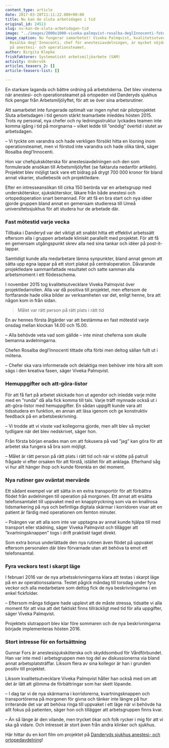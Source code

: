 ```yaml
---
content_type: article
date: 2017-03-28T11:11:22.000+00:00
title: Nu kan de sluta arbetsdagen i tid
original_id: 24513
slug: nu-kan-de-sluta-arbetsdagen-tid
image: "../images/2000x1000-viveka-palmqvist-rosalba-deglInnocenti-foto-jessica-gow-tt-2.jpg"
image_caption: Nu fungerar samarbetet! Viveka Palmqvist, kvalitetsutvecklare, och
  Rosalba degl'Innocenti, chef för anestesiavdelningen, är mycket nöjda med samarbetsprojektet
  på anestesi- och operationsteamet.
author: Birgita Klepke
friskfaktorer: Systematiskt arbetsmiljöarbete (SAM)
activity: Undersök
articles_teasers_2: []
article-teasers-list: []

---
```

En starkare laganda och bättre ordning på arbetstiderna. Det blev vinsterna när anestesi- och operationsteamet på ortopeden vid Danderyds sjukhus fick pengar från Arbetsmiljölyftet, för att se över sina arbetsrutiner.

Att samarbetet inte fungerade optimalt var ingen nyhet när pilotprojektet Sluta arbetsdagen i tid genom stärkt teamarbete inleddes hösten 2015. Trots ny personal, nya chefer och ny ledningsstruktur lyckades teamen inte komma igång i tid på morgnarna – vilket ledde till ”onödig” övertid i slutet av arbetsdagen.

– Vi tyckte om varandra och hade verkligen försökt hitta en lösning inom operationsteamet, men vi förstod inte varandra och hade olika tänk, säger Rosalba degl’Innocenti.

Hon var chefsjuksköterska för anestesiavdelningen och den som formulerade ansökan till Arbetsmiljölyftet (se faktaruta nedanför artikeln). Projektet blev möjligt tack vare ett bidrag på drygt 700 000 kronor för bland annat vikarier, studiebesök och projektledare.

Efter en intresseansökan till cirka 150 berörda var en arbetsgrupp med undersköterskor, sjuksköterskor, läkare från både anestesi och ortopedoperation snart bemannad. För att få en bra start och nya idéer gjorde gruppen bland annat en gemensam studieresa till Umeå universitetssjukhus för att studera hur de arbetade där.

### Fast mötestid varje vecka

Tillbaka i Danderyd var det viktigt att snabbt hitta ett effektivt arbetssätt eftersom alla i gruppen arbetade kliniskt parallellt med projektet. För att få en gemensam utgångspunkt skrev alla ned sina tankar och idéer på post-it-lappar.

Samtidigt kunde alla medarbetare lämna synpunkter, bland annat genom att sätta upp egna lappar på ett stort plakat på centraloperation. Dåvarande projektledare sammanfattade resultatet och satte samman alla arbetsmoment i ett flödesschema.

I november 2015 tog kvalitetsutvecklare Viveka Palmqvist över projektledarrollen. Alla var då positiva till projektet, men eftersom de fortfarande hade olika bilder av verksamheten var det, enligt henne, bra att någon kom in från sidan.

> Målet var rätt person på rätt plats i rätt tid

En av hennes första åtgärder var att bestämma en fast mötestid varje onsdag mellan klockan 14.00 och 15.00.

– Alla behövde veta vad som gällde – inte minst cheferna som skulle bemanna avdelningarna.

Chefen Rosalba degl’Innocenti tittade ofta förbi men deltog sällan fullt ut i mötena.

– Chefer ska vara informerade och delaktiga men behöver inte höra allt som sägs i den kreativa fasen, säger Viveka Palmqvist.

### Hemuppgifter och att-göra-listor

För att få fart på arbetet skickade hon ut agendor och inledde varje möte med en ”runda” då alla fick komma till tals. Varje träff mynnade också ut i att-göra-listor med hemuppgifter. En sådan uppgift kunde vara att tidsstudera en funktion, en annan att läsa igenom och ge konstruktiv feedback på en arbetsbeskrivning.

– Vi trodde att vi visste vad kollegorna gjorde, men allt blev så mycket tydligare när det blev nedskrivet, säger hon.

Från första början enades man om att fokusera på vad ”jag” kan göra för att arbetet ska fungera så bra som möjligt.

– Målet är rätt person på rätt plats i rätt tid och när vi stötte på patrull frågade vi efter orsaken för att förstå, istället för att anklaga. Efterhand såg vi hur allt hänger ihop och kunde förenkla en del moment.

### Nya rutiner gav oväntat mervärde

Ett sådant exempel var att sätta in en extra transportör för att förbättra flödet från avdelningen till operation på morgonen. Ett annat att ersätta telefonsamtalet till uppvaket med en knapptryckning som via en knallrosa tidsmarkering på nya och befintliga digitala skärmar i korridoren visar att en patient är färdig med operationen om femton minuter.

– Poängen var att alla som inte var upptagna av annat kunde hjälpa till med transport eller städning, säger Viveka Palmqvist och tillägger att ”kvartningsknappen” togs i drift praktiskt taget direkt.

Som extra bonus underlättade den nya rutinen även flödet på uppvaket eftersom personalen där blev förvarnade utan att behöva ta emot ett telefonsamtal.

### Fyra veckors test i skarpt läge

I februari 2016 var de nya arbetsskrivningarna klara att testas i skarpt läge på en av operationssalarna. Testet pågick måndag till torsdag under fyra veckor och alla medarbetare som deltog fick de nya beskrivningarna i en enkel fickfolder.

– Eftersom många tidigare hade upplevt att de måste stressa, tidsatte vi alla moment för att visa att det faktiskt finns tillräckligt med tid för alla uppgifter, säger Viveka Palmqvist.

Projektets slutrapport blev klar före sommaren och de nya beskrivningarna började implementeras hösten 2016.

### Stort intresse för en fortsättning

Gunnar Fors är anestesisjuksköterska och skyddsombud för Vårdförbundet. Han var inte med i arbetsgruppen men tog del av diskussionerna via bland annat arbetsplatsträffar. Liksom flera av sina kollegor är han i grunden positiv till projektet.

Liksom kvalitetsutvecklare Viveka Palmqvist håller han också med om att det är lätt att glömma de förbättringar som har skett löpande.

– I dag tar vi de nya skärmarna i korridorerna, kvartningsknappen och transportörerna på morgonen för givna och tänker inte längre på hur irriterande det var att behöva ringa till uppvaket i ett läge när vi behövde ha allt fokus på patienten, säger hon och tillägger att arbetsgruppen finns kvar.

– Än så länge är den vilande, men trycket ökar och folk rycker i mig för att vi ska gå vidare. Och intresset är stort även från andra klinker och sjukhus.

Här hittar du en kort film om projektet på [Danderyds sjukhus anestesi- och ortopedavdelning](http://ringla.nu/goda-exempel/sluta-arbetsdagen-i-tid)!